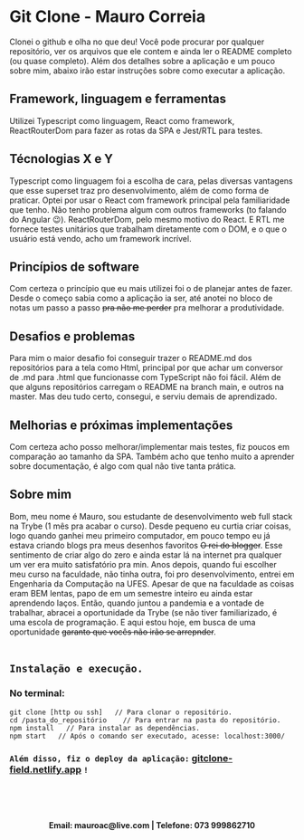 # Git Clone - Mauro Correia
Clonei o github e olha no que deu! Você pode procurar por qualquer repositório, ver os arquivos que ele contem e ainda ler o README completo (ou quase completo).
Além dos detalhes sobre a aplicação e um pouco sobre mim, abaixo irão estar instruções sobre como executar a aplicação.

## Framework, linguagem e ferramentas

Utilizei Typescript como linguagem, React como framework, ReactRouterDom para fazer as rotas da SPA e Jest/RTL para testes.

## Técnologias X e Y

Typescript como linguagem foi a escolha de cara, pelas diversas vantagens que esse superset traz pro desenvolvimento, além de como forma de praticar. Optei por usar o React com framework principal pela familiaridade que tenho. Não tenho problema algum com outros frameworks (to falando do Angular 😉). ReactRouterDom, pelo mesmo motivo do React. E RTL me fornece testes unitários que trabalham diretamente com o DOM, e o que o usuário está vendo, acho um framework incrível.

## Princípios de software

Com certeza o princípio que eu mais utilizei foi o de planejar antes de fazer. Desde o começo sabia como a aplicação ia ser, até anotei no bloco de notas um passo a passo ~~pra não me perder~~ pra melhorar a produtividade.

## Desafios e problemas

Para mim o maior desafio foi conseguir trazer o README.md dos repositórios para a tela como Html, principal por que achar um conversor de .md para .html que funcionasse com TypeScript não foi fácil. Além de que alguns repositórios carregam o README na branch main, e outros na master. Mas deu tudo certo, consegui, e serviu demais de aprendizado.

## Melhorias e próximas implementações

Com certeza acho posso melhorar/implementar mais testes, fiz poucos em comparação ao tamanho da SPA. Também acho que tenho muito a aprender sobre documentação, é algo com qual não tive tanta prática.

## Sobre mim

Bom, meu nome é Mauro, sou estudante de desenvolvimento web full stack na Trybe (1 mês pra acabar o curso). Desde pequeno eu curtia criar coisas, logo quando ganhei meu primeiro computador, em pouco tempo eu já estava criando blogs pra meus desenhos favoritos ~~O rei do blogger~~. Esse sentimento de criar algo do zero e ainda estar lá na internet pra qualquer um ver era muito satisfatório pra min. Anos depois, quando fui escolher meu curso na faculdade, não tinha outra, foi pro desenvolvimento, entrei em Engenharia da Computação na UFES. Apesar de que na faculdade as coisas eram BEM lentas, papo de em um semestre inteiro eu ainda estar aprendendo laços. Então, quando juntou a pandemia e a vontade de trabalhar, abracei a oportunidade da Trybe (se não tiver familiarizado, é uma escola de programação. E aqui estou hoje, em busca de uma oportunidade ~~garanto que vocês não irão se arrepnder~~.
<br></br>
## `Instalação e execução.`

### No terminal:

```
git clone [http ou ssh]   // Para clonar o repositório.
cd /pasta_do_repositório    // Para entrar na pasta do repositório.
npm install   // Para instalar as dependências.
npm start   // Após o comando ser executado, acesse: localhost:3000/
```

### `Além disso, fiz o deploy da aplicação:`       [gitclone-field.netlify.app](https://gitclone-field.netlify.app/) `!`
<br></br>
##
<div align="center">
  <b>Email: mauroac@live.com | Telefone: 073 999862710</b>
</div>

